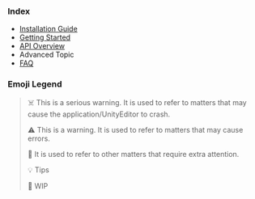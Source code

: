 ### Index
- [Installation Guide](https://github.com/homuler/MediaPipeUnityPlugin/wiki/Installation-Guide)
- [Getting Started](https://github.com/homuler/MediaPipeUnityPlugin/wiki/Getting-Started)
- [API Overview](https://github.com/homuler/MediaPipeUnityPlugin/wiki/API-Overview)
- Advanced Topic
- [FAQ](https://github.com/homuler/MediaPipeUnityPlugin/wiki/FAQ)

### Emoji Legend
> :skull_and_crossbones: This is a serious warning. It is used to refer to matters that may cause the application/UnityEditor to crash.
>
> :warning: This is a warning. It is used to refer to matters that may cause errors.
>
> :bell: It is used to refer to other matters that require extra attention.
>
> :bulb: Tips
>
> :construction: WIP
